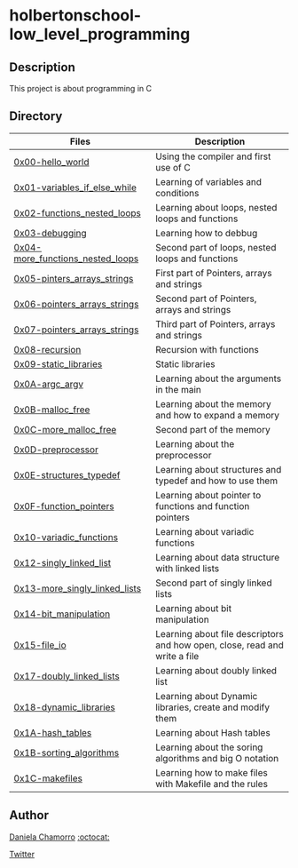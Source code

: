 # holbertonschool-low_level_programming

## Description
This project is about programming in C

## Directory

| Files | Description |
| ----- | ----------- |
| [0x00-hello_world](https://github.com/dalexach/holbertonschool-low_level_programming/tree/master/0x00-hello_world) | Using the compiler and first use of C |
| [0x01-variables_if_else_while](https://github.com/dalexach/holbertonschool-low_level_programming/tree/master/0x01-variables_if_else_while) | Learning of variables and conditions |
| [0x02-functions_nested_loops](https://github.com/dalexach/holbertonschool-low_level_programming/tree/master/0x02-functions_nested_loops) | Learning about loops, nested loops and functions |
| [0x03-debugging](https://github.com/dalexach/holbertonschool-low_level_programming/tree/master/0x03-debugging) | Learning how to debbug |
| [0x04-more_functions_nested_loops](https://github.com/dalexach/holbertonschool-low_level_programming/tree/master/0x04-more_functions_nested_loops) | Second part of loops, nested loops and functions |
| [0x05-pinters_arrays_strings](https://github.com/dalexach/holbertonschool-low_level_programming/tree/master/0x05-pointers_arrays_strings) | First part of Pointers, arrays and strings |
| [0x06-pointers_arrays_strings](https://github.com/dalexach/holbertonschool-low_level_programming/tree/master/0x06-pointers_arrays_strings) | Second part of Pointers, arrays and strings |
| [0x07-pointers_arrays_strings](https://github.com/dalexach/holbertonschool-low_level_programming/tree/master/0x07-pointers_arrays_strings) | Third part of Pointers, arrays and strings |
| [0x08-recursion](https://github.com/dalexach/holbertonschool-low_level_programming/tree/master/0x08-recursion) | Recursion with functions |
| [0x09-static_libraries](https://github.com/dalexach/holbertonschool-low_level_programming/tree/master/0x09-static_libraries) | Static libraries |
| [0x0A-argc_argv](https://github.com/dalexach/holbertonschool-low_level_programming/tree/master/0x0A-argc_argv) | Learning about the arguments in the main |
| [0x0B-malloc_free](https://github.com/dalexach/holbertonschool-low_level_programming/tree/master/0x0C-more_malloc_free) | Learning about the memory and how to expand a memory |
| [0x0C-more_malloc_free](https://github.com/dalexach/holbertonschool-low_level_programming/tree/master/0x0C-more_malloc_free) | Second part of the memory |
| [0x0D-preprocessor](https://github.com/dalexach/holbertonschool-low_level_programming/tree/master/0x0D-preprocessor) | Learning about the preprocessor |
| [0x0E-structures_typedef](https://github.com/dalexach/holbertonschool-low_level_programming/tree/master/0x0E-structures_typedef) | Learning about structures and typedef and how to use them |
| [0x0F-function_pointers](https://github.com/dalexach/holbertonschool-low_level_programming/tree/master/0x0F-function_pointers) | Learning about pointer to functions and function pointers |
| [0x10-variadic_functions](https://github.com/dalexach/holbertonschool-low_level_programming/tree/master/0x10-variadic_functions) | Learning about variadic functions |
| [0x12-singly_linked_list](https://github.com/dalexach/holbertonschool-low_level_programming/tree/master/0x12-singly_linked_lists) | Learning about data structure with linked lists |
| [0x13-more_singly_linked_lists](https://github.com/dalexach/holbertonschool-low_level_programming/tree/master/0x13-more_singly_linked_lists) | Second part of singly linked lists |
| [0x14-bit_manipulation](https://github.com/dalexach/holbertonschool-low_level_programming/tree/master/0x14-bit_manipulation) | Learning about bit manipulation |
| [0x15-file_io](https://github.com/dalexach/holbertonschool-low_level_programming/tree/master/0x15-file_io) | Learning about file descriptors and how open, close, read and write a file |
| [0x17-doubly_linked_lists](https://github.com/dalexach/holbertonschool-low_level_programming/tree/master/0x17-doubly_linked_lists) | Learning about doubly linked list |
| [0x18-dynamic_libraries](https://github.com/dalexach/holbertonschool-low_level_programming/tree/master/0x18-dynamic_libraries) | Learning about Dynamic libraries, create and modify them |
| [0x1A-hash_tables](0x1A-hash_tables) | Learning about Hash tables |
| [0x1B-sorting_algorithms](0x1B-sorting_algorithms) | Learning about the soring algorithms and big O notation |
| [0x1C-makefiles](0x1C-makefiles) | Learning how to make files with Makefile and the rules |

## Author

[Daniela Chamorro](https://www.linkedin.com/in/daniela-alexandra-chamorro-guerrero-666805a1/) [:octocat:](https://github.com/dalexach)

[Twitter](https://twitter.com/dalexach)